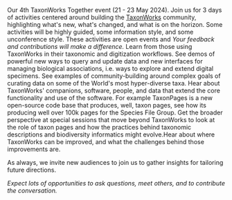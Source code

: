 Our 4th TaxonWorks Together event (21 - 23 May 2024). Join us for 3 days of activities centered around building the [TaxonWorks](http://taxonworks.org) community, highlighting what's new, what's changed, and what is on the horizon. Some activities will be highly guided, some information style, and some unconference style. These activities are open events and _Your feedback and contributions will make a difference._ Learn from those using TaxonWorks in their taxonomic and digitization workflows. See demos of powerful new ways to query and update data and new interfaces for managing biological associations, i.e. ways to explore and extend digital specimens. See examples of community-building around complex goals of curating data on some of the World's most hyper-diverse taxa. Hear about TaxonWorks' companions, software, people, and data that extend the core functionality and use of the software. For example TaxonPages is a new open-source code base that produces, well, taxon pages, see how its producing well over 100k pages for the Species File Group. Get the broader perspective at special sessions that move beyond TaxonWorks to look at the role of taxon pages and how the practices behind taxonomic descriptions and biodiversity informatics might evolve.Hear about where TaxonWorks can be improved, and what the challenges behind those improvements are.

As always, we invite new audiences to join us to gather insights for tailoring future directions.

_Expect lots of opportunities to ask questions, meet others, and to contribute the conversation._
